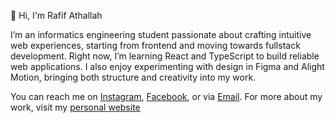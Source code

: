 👋 Hi, I'm Rafif Athallah

I’m an informatics engineering student passionate about crafting intuitive web experiences, starting from frontend and moving towards fullstack development. Right now, I’m learning React and TypeScript to build reliable web applications. I also enjoy experimenting with design in Figma and Alight Motion, bringing both structure and creativity into my work.

You can reach me on [Instagram](https://instagram.com/rafthllh), [Facebook](https://facebook.com/profile.php?id=100017082106280), or via [Email](mailto:rafifathallah99@gmail.com). For more about my work, visit my [personal website](https://rafthllh.vercel.app)
